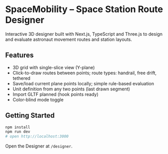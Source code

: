 # SpaceMobility – Space Station Route Designer

Interactive 3D designer built with Next.js, TypeScript and Three.js to design and evaluate astronaut movement routes and station layouts.

## Features

- 3D grid with single-slice view (Y-plane)
- Click-to-draw routes between points; route types: handrail, free drift, tethered
- Save/load current plane points locally; simple rule-based evaluation
- Unit definition from any two points (last drawn segment)
- Import GLTF planned (hook points ready)
- Color-blind mode toggle

## Getting Started

```bash
npm install
npm run dev
# open http://localhost:3000
```

Open the Designer at `/designer`.


